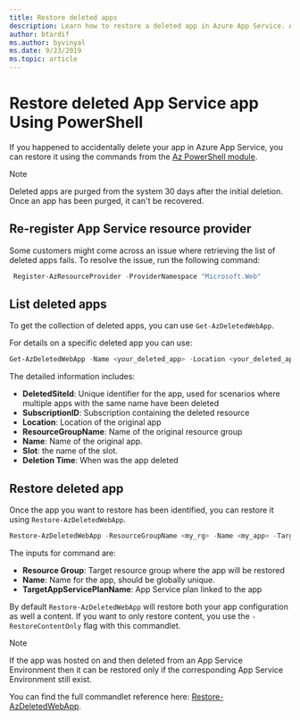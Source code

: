 ```yaml
---
title: Restore deleted apps
description: Learn how to restore a deleted app in Azure App Service. Avoid the headache of an accidentally deleted app.
author: btardif
ms.author: byvinyal
ms.date: 9/23/2019
ms.topic: article
---
```


# Restore deleted App Service app Using PowerShell

If you happened to accidentally delete your app in Azure App Service, you can restore it using the commands from the [Az PowerShell module](https://docs.microsoft.com/powershell/azure/?view=azps-2.6.0&viewFallbackFrom=azps-2.2.0).

> [!NOTE]
> Deleted apps are purged from the system 30 days after the initial deletion. Once an app has been purged, it can't be recovered.
>

## Re-register App Service resource provider
Some customers might come across an issue where retrieving the list of deleted apps fails. To resolve the issue, run the following command:

```powershell
 Register-AzResourceProvider -ProviderNamespace "Microsoft.Web"
```

## List deleted apps

To get the collection of deleted apps, you can use `Get-AzDeletedWebApp`.

For details on a specific deleted app you can use:

```powershell
Get-AzDeletedWebApp -Name <your_deleted_app> -Location <your_deleted_app_location> 
```

The detailed information includes:

- **DeletedSiteId**: Unique identifier for the app, used for scenarios where multiple apps with the same name have been deleted
- **SubscriptionID**: Subscription containing the deleted resource
- **Location**: Location of the original app
- **ResourceGroupName**: Name of the original resource group
- **Name**: Name of the original app.
- **Slot**: the name of the slot.
- **Deletion Time**: When was the app deleted  

## Restore deleted app

Once the app you want to restore has been identified, you can restore it using `Restore-AzDeletedWebApp`.

```powershell
Restore-AzDeletedWebApp -ResourceGroupName <my_rg> -Name <my_app> -TargetAppServicePlanName <my_asp>
```

The inputs for command are:

- **Resource Group**: Target resource group where the app will be restored
- **Name**: Name for the app, should be globally unique.
- **TargetAppServicePlanName**: App Service plan linked to the app

By default `Restore-AzDeletedWebApp` will restore both your app configuration as well a content. If you want to only restore content, you use the `-RestoreContentOnly` flag with this commandlet.

> [!NOTE]
> If the app was hosted on and then deleted from an App Service Environment then it can be restored only if the corresponding App Service Environment still exist.
>

You can find the full commandlet reference here: [Restore-AzDeletedWebApp](https://docs.microsoft.com/powershell/module/az.websites/restore-azdeletedwebapp).
